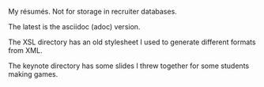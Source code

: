 My résumés. Not for storage in recruiter databases.

The latest is the asciidoc (adoc) version.

The XSL directory has an old stylesheet I used to generate different formats from 
XML.

The keynote directory has some slides I threw together for some students making games.
